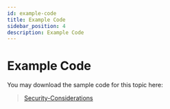 ```yaml
---
id: example-code
title: Example Code
sidebar_position: 4
description: Example Code
---
```


# Example Code

You may download the sample code for this topic here:

> [Security-Considerations](https://github.com/WPTF-Examples/Security-Considerations)
